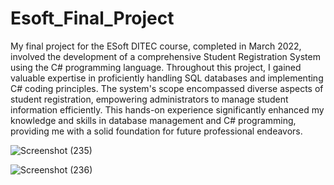 
# Esoft_Final_Project
My final project for the ESoft DITEC course, completed in March 2022, 
involved the development of a comprehensive Student Registration System using the C# programming language. 
Throughout this project, I gained valuable expertise in proficiently handling SQL databases and
implementing C# coding principles. The system's scope encompassed diverse aspects of student registration, 
empowering administrators to manage student information efficiently. This hands-on experience significantly 
enhanced my knowledge and skills in database management and C# programming, providing me with a solid foundation 
for future professional endeavors.


![Screenshot (235)](https://github.com/Shammigithub/Esoft_Final_Project/assets/99946678/ef0aae90-cc29-4fbe-b546-a4e744bd213c)

![Screenshot (236)](https://github.com/Shammigithub/Esoft_Final_Project/assets/99946678/59d03203-d05d-4f52-964e-128ede40feba)




